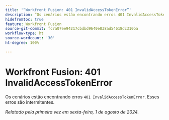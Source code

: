 ```yaml
---
title: '“Workfront Fusion: 401 InvalidAccessTokenError”'
description: “Os cenários estão encontrando erros 401 InvalidAccessTokenError. Esses erros são intermitentes”.
hidefromtoc: true
feature: Workfront Fusion
source-git-commit: fc7a07ee94217cbdbd9640e838ad54618dc310ba
workflow-type: ht
source-wordcount: '30'
ht-degree: 100%

---
```



# Workfront Fusion: 401 InvalidAccessTokenError

Os cenários estão encontrando erros `401 InvalidAccessTokenError`. Esses erros são intermitentes.

_Relatado pela primeira vez em sexta-feira, 1 de agosto de 2024._
